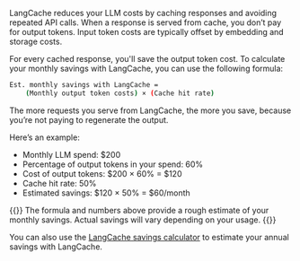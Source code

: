 LangCache reduces your LLM costs by caching responses and avoiding repeated API calls. When a response is served from cache, you don’t pay for output tokens. Input token costs are typically offset by embedding and storage costs.

For every cached response, you'll save the output token cost. To calculate your monthly savings with LangCache, you can use the following formula:

```bash
Est. monthly savings with LangCache = 
    (Monthly output token costs) × (Cache hit rate)
```

The more requests you serve from LangCache, the more you save, because you’re not paying to regenerate the output.

Here’s an example:
- Monthly LLM spend: $200
- Percentage of output tokens in your spend: 60%
- Cost of output tokens: $200 × 60% = $120
- Cache hit rate: 50%
- Estimated savings: $120 × 50% = $60/month

{{<note>}}
The formula and numbers above provide a rough estimate of your monthly savings. Actual savings will vary depending on your usage.
{{</note>}}

You can also use the [LangCache savings calculator](https://redis.io/calculator/langcache/) to estimate your annual savings with LangCache.